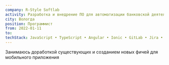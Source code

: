 ```yaml
---
company: R-Style Softlab
activity: Разработка и внедрение ПО для автоматизации банковской деятельности
city: Вологда
position: Программист
from: 2022-01-11
to: 
techStack: JavaScript • TypeScript • Angular • Ionic • GitLab • Jira • Scrum
---
```

Занимаюсь доработкой существующих и созданием новых фичей для мобильного приложения
